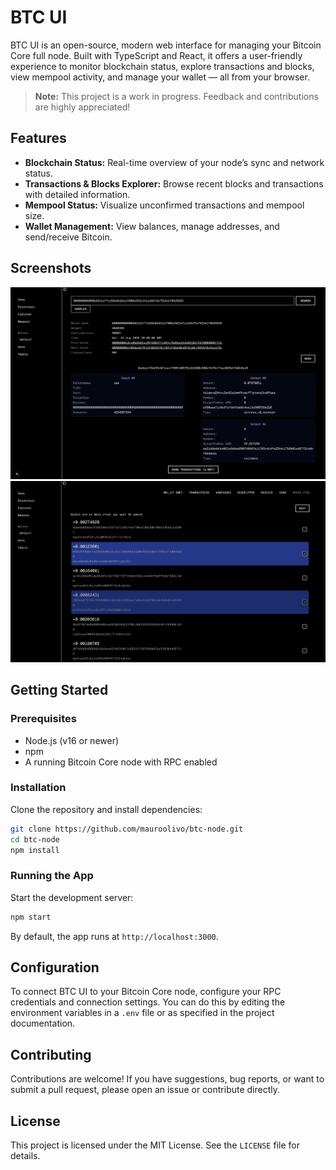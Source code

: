 # BTC UI

BTC UI is an open-source, modern web interface for managing your Bitcoin Core full node. Built with TypeScript and React, it offers a user-friendly experience to monitor blockchain status, explore transactions and blocks, view mempool activity, and manage your wallet — all from your browser.

> **Note:** This project is a work in progress. Feedback and contributions are highly appreciated!

## Features

- **Blockchain Status:** Real-time overview of your node’s sync and network status.
- **Transactions & Blocks Explorer:** Browse recent blocks and transactions with detailed information.
- **Mempool Status:** Visualize unconfirmed transactions and mempool size.
- **Wallet Management:** View balances, manage addresses, and send/receive Bitcoin.

## Screenshots

<img src="screen1.png" alt="BTC UI Screenshot 1" width="600">

<img src="screen2.png" alt="BTC UI Screenshot 2" width="600">

## Getting Started

### Prerequisites

- Node.js (v16 or newer)
- npm
- A running Bitcoin Core node with RPC enabled

### Installation

Clone the repository and install dependencies:

```bash
git clone https://github.com/mauroolivo/btc-node.git
cd btc-node
npm install
```

### Running the App

Start the development server:

```bash
npm start
```

By default, the app runs at `http://localhost:3000`.

## Configuration

To connect BTC UI to your Bitcoin Core node, configure your RPC credentials and connection settings. You can do this by editing the environment variables in a `.env` file or as specified in the project documentation.

## Contributing

Contributions are welcome! If you have suggestions, bug reports, or want to submit a pull request, please open an issue or contribute directly.

## License

This project is licensed under the MIT License. See the `LICENSE` file for details.
